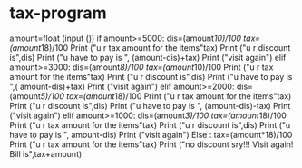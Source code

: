 # tax-program
amount=float (input ())
if amount>=5000:
   dis=(amount*10)/100
   tax=(amount*18)/100
    Print ("u r tax amount for the items"tax)
   Print ("u r discount is",dis)
   Print ("u have to pay is ", (amount-dis)+tax)
   Print ("visit again")
elif amount>=3000:
   dis=(amount*8)/100
   tax=(amount*10)/100
    Print ("u r tax amount for the items"tax)
   Print ("u r discount is",dis)
   Print ("u have to pay is ",( amount-dis)+tax)
   Print ("visit again")
elif amount>=2000:
    dis=(amount*5)/100
    tax=(amount*18)/100
    Print ("u r tax amount for the items"tax)
   Print ("u r discount is",dis)
   Print ("u have to pay is ", (amount-dis)-tax)
   Print ("visit again")
elif amount>=1000:
   dis=(amount*3)/100
    tax=(amount*18)/100
    Print ("u r tax amount for the items"tax)
   Print ("u r discount is",dis)
   Print ("u have to pay is ", amount-dis)
   Print ("visit again")
Else :
     tax=(amount*18)/100
    Print ("u r tax amount for the items"tax)
    Print ("no discount sry!!! Visit again! Bill is",tax+amount)
